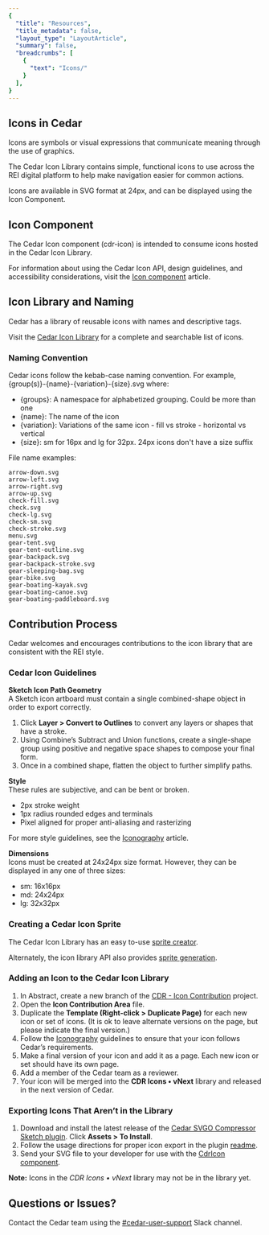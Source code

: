 ```yaml
---
{
  "title": "Resources",
  "title_metadata": false,
  "layout_type": "LayoutArticle",
  "summary": false,
  "breadcrumbs": [
    {
      "text": "Icons/"
    }
  ],
}
---
```


<cdr-doc-table-of-contents-shell>

## Icons in Cedar

Icons are symbols or visual expressions that communicate meaning through the use of graphics.

The Cedar Icon Library contains simple, functional icons to use across the REI digital platform to help make navigation easier for common actions.

Icons are available in SVG format at 24px, and can be displayed using the Icon Component.

## Icon Component

The Cedar Icon component (cdr-icon) is intended to consume icons hosted in the Cedar Icon Library.

For information about using the Cedar Icon API, design guidelines, and accessibility considerations, visit the [Icon component](components/icon/) article.

## Icon Library and Naming
Cedar has a library of reusable icons with names and descriptive tags.

Visit the [Cedar Icon Library](https://rei.github.io/cedar-icons/#/) for a complete and searchable list of icons.

### Naming Convention

Cedar icons follow the kebab-case naming convention. For example, {group(s)}-{name}-{variation}-{size}.svg where:

- {groups}: A namespace for alphabetized grouping. Could be more than one
- {name}: The name of the icon
- {variation}: Variations of the same icon - fill vs stroke - horizontal vs vertical
- {size}: sm for 16px and lg for 32px. 24px icons don't have a size suffix

File name examples:

`arrow-down.svg`<br>
`arrow-left.svg`<br>
`arrow-right.svg`<br>
`arrow-up.svg`<br>
`check-fill.svg`<br>
`check.svg`<br>
`check-lg.svg`<br>
`check-sm.svg`<br>
`check-stroke.svg`<br>
`menu.svg`<br>
`gear-tent.svg`<br>
`gear-tent-outline.svg`<br>
`gear-backpack.svg`<br>
`gear-backpack-stroke.svg`<br>
`gear-sleeping-bag.svg`<br>
`gear-bike.svg`<br>
`gear-boating-kayak.svg`<br>
`gear-boating-canoe.svg`<br>
`gear-boating-paddleboard.svg`

## Contribution Process

Cedar welcomes and encourages contributions to the icon library that are consistent with the REI style.

### Cedar Icon Guidelines

**Sketch Icon Path Geometry**  
A Sketch icon artboard must contain a single combined-shape object in order to export correctly.

1. Click **Layer > Convert to Outlines** to convert any layers or shapes that have a stroke.
2. Using Combine’s Subtract and Union functions, create a single-shape group using positive and negative space shapes to compose your final form.
3. Once in a combined shape, flatten the object to further simplify paths.

**Style**  
These rules are subjective, and can be bent or broken.

- 2px stroke weight
- 1px radius rounded edges and terminals
- Pixel aligned for proper anti-aliasing and rasterizing

For more style guidelines, see the [Iconography](icons/iconography/) article.

**Dimensions**  
Icons must be created at 24x24px size format. However, they can be displayed in any one of three sizes:

- sm: 16x16px
- md: 24x24px
- lg: 32x32px


### Creating a Cedar Icon Sprite

The Cedar Icon Library has an easy to-use [sprite creator](https://rei.github.io/cedar-icons/#/sprite).

Alternately, the icon library API also provides [sprite generation](https://github.com/rei/cedar-icons#creating-a-custom-sprite).

### Adding an Icon to the Cedar Icon Library

1. In Abstract, create a new branch of the [CDR - Icon Contribution](https://share.goabstract.com/99335c38-51ee-41c8-8454-38c2a70c4c7f) project.
2. Open the **Icon Contribution Area** file.
3. Duplicate the **Template (Right-click > Duplicate Page)** for each new icon or set of icons. (It is ok to leave alternate versions on the page, but please indicate the final version.)
4. Follow the [Iconography](icons/iconography/) guidelines to ensure that your icon follows Cedar’s requirements.
5. Make a final version of your icon and add it as a page. Each new icon or set should have its own page.
6. Add a member of the Cedar team as a reviewer. 
7. Your icon will be merged into the **CDR Icons • vNext** library and released in the next version of Cedar. 

### Exporting Icons That Aren’t in the Library

1. Download and install the latest release of the [Cedar SVGO Compressor Sketch plugin](https://github.com/rei/rei-cedar-sketch-svgo-compressor/releases/latest). Click **Assets > To Install**.
2. Follow the usage directions for proper icon export in the plugin [readme](https://github.com/rei/rei-cedar-sketch-svgo-compressor#cedar-svgo-compressor).
3. Send your SVG file to your developer for use with the [CdrIcon component](components/icon/).

**Note:** Icons in the _CDR Icons • vNext_ library may not be in the library yet.

## Questions or Issues?

Contact the Cedar team using the [#cedar-user-support](https://rei.slack.com/messages/CA58YCGN4) Slack channel.

</cdr-doc-table-of-contents-shell>
